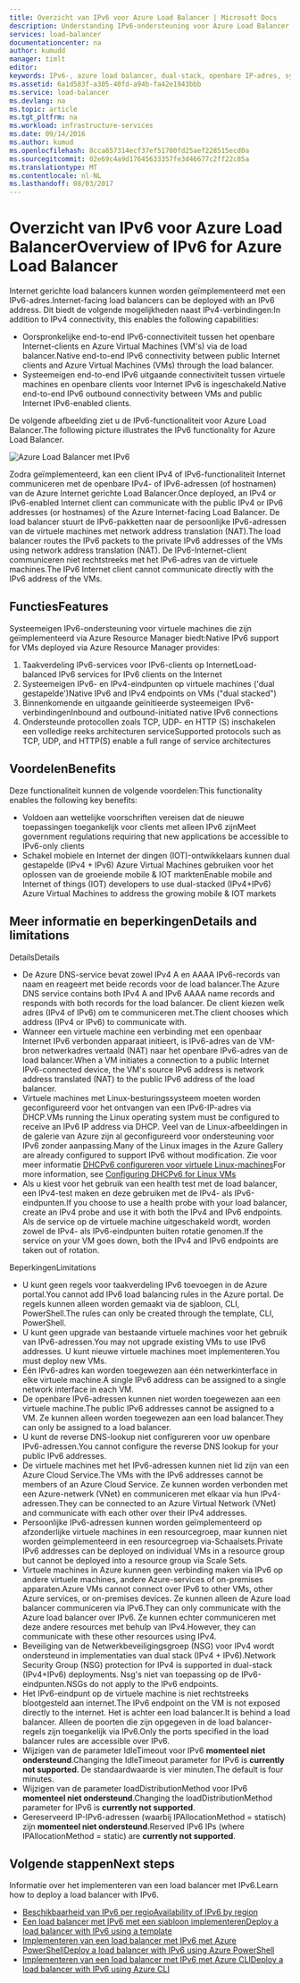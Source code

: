 ```yaml
---
title: Overzicht van IPv6 voor Azure Load Balancer | Microsoft Docs
description: Understanding IPv6-ondersteuning voor Azure Load Balancer en taakverdeling virtuele machines.
services: load-balancer
documentationcenter: na
author: kumudd
manager: timlt
editor: 
keywords: IPv6-, azure load balancer, dual-stack, openbare IP-adres, systeemeigen ipv6, mobiele, iot
ms.assetid: 6a1d583f-a305-40fd-a94b-fa42e1943bbb
ms.service: load-balancer
ms.devlang: na
ms.topic: article
ms.tgt_pltfrm: na
ms.workload: infrastructure-services
ms.date: 09/14/2016
ms.author: kumud
ms.openlocfilehash: 8cca857314ecf37ef51700fd25aef228515ecd0a
ms.sourcegitcommit: 02e69c4a9d17645633357fe3d46677c2ff22c85a
ms.translationtype: MT
ms.contentlocale: nl-NL
ms.lasthandoff: 08/03/2017
---
```

# <a name="overview-of-ipv6-for-azure-load-balancer"></a><span data-ttu-id="82bea-104">Overzicht van IPv6 voor Azure Load Balancer</span><span class="sxs-lookup"><span data-stu-id="82bea-104">Overview of IPv6 for Azure Load Balancer</span></span>

<span data-ttu-id="82bea-105">Internet gerichte load balancers kunnen worden geïmplementeerd met een IPv6-adres.</span><span class="sxs-lookup"><span data-stu-id="82bea-105">Internet-facing load balancers can be deployed with an IPv6 address.</span></span> <span data-ttu-id="82bea-106">Dit biedt de volgende mogelijkheden naast IPv4-verbindingen:</span><span class="sxs-lookup"><span data-stu-id="82bea-106">In addition to IPv4 connectivity, this enables the following capabilities:</span></span>

* <span data-ttu-id="82bea-107">Oorspronkelijke end-to-end IPv6-connectiviteit tussen het openbare Internet-clients en Azure Virtual Machines (VM's) via de load balancer.</span><span class="sxs-lookup"><span data-stu-id="82bea-107">Native end-to-end IPv6 connectivity between public Internet clients and Azure Virtual Machines (VMs) through the load balancer.</span></span>
* <span data-ttu-id="82bea-108">Systeemeigen end-to-end IPv6 uitgaande connectiviteit tussen virtuele machines en openbare clients voor Internet IPv6 is ingeschakeld.</span><span class="sxs-lookup"><span data-stu-id="82bea-108">Native end-to-end IPv6 outbound connectivity between VMs and public Internet IPv6-enabled clients.</span></span>

<span data-ttu-id="82bea-109">De volgende afbeelding ziet u de IPv6-functionaliteit voor Azure Load Balancer.</span><span class="sxs-lookup"><span data-stu-id="82bea-109">The following picture illustrates the IPv6 functionality for Azure Load Balancer.</span></span>

![Azure Load Balancer met IPv6](./media/load-balancer-ipv6-overview/load-balancer-ipv6.png)

<span data-ttu-id="82bea-111">Zodra geïmplementeerd, kan een client IPv4 of IPv6-functionaliteit Internet communiceren met de openbare IPv4- of IPv6-adressen (of hostnamen) van de Azure Internet gerichte Load Balancer.</span><span class="sxs-lookup"><span data-stu-id="82bea-111">Once deployed, an IPv4 or IPv6-enabled Internet client can communicate with the public IPv4 or IPv6 addresses (or hostnames) of the Azure Internet-facing Load Balancer.</span></span> <span data-ttu-id="82bea-112">De load balancer stuurt de IPv6-pakketten naar de persoonlijke IPv6-adressen van de virtuele machines met network address translation (NAT).</span><span class="sxs-lookup"><span data-stu-id="82bea-112">The load balancer routes the IPv6 packets to the private IPv6 addresses of the VMs using network address translation (NAT).</span></span> <span data-ttu-id="82bea-113">De IPv6-Internet-client communiceren niet rechtstreeks met het IPv6-adres van de virtuele machines.</span><span class="sxs-lookup"><span data-stu-id="82bea-113">The IPv6 Internet client cannot communicate directly with the IPv6 address of the VMs.</span></span>

## <a name="features"></a><span data-ttu-id="82bea-114">Functies</span><span class="sxs-lookup"><span data-stu-id="82bea-114">Features</span></span>

<span data-ttu-id="82bea-115">Systeemeigen IPv6-ondersteuning voor virtuele machines die zijn geïmplementeerd via Azure Resource Manager biedt:</span><span class="sxs-lookup"><span data-stu-id="82bea-115">Native IPv6 support for VMs deployed via Azure Resource Manager provides:</span></span>

1. <span data-ttu-id="82bea-116">Taakverdeling IPv6-services voor IPv6-clients op Internet</span><span class="sxs-lookup"><span data-stu-id="82bea-116">Load-balanced IPv6 services for IPv6 clients on the Internet</span></span>
2. <span data-ttu-id="82bea-117">Systeemeigen IPv6- en IPv4-eindpunten op virtuele machines ('dual gestapelde')</span><span class="sxs-lookup"><span data-stu-id="82bea-117">Native IPv6 and IPv4 endpoints on VMs ("dual stacked")</span></span>
3. <span data-ttu-id="82bea-118">Binnenkomende en uitgaande geïnitieerde systeemeigen IPv6-verbindingen</span><span class="sxs-lookup"><span data-stu-id="82bea-118">Inbound and outbound-initiated native IPv6 connections</span></span>
4. <span data-ttu-id="82bea-119">Ondersteunde protocollen zoals TCP, UDP- en HTTP (S) inschakelen een volledige reeks architecturen service</span><span class="sxs-lookup"><span data-stu-id="82bea-119">Supported protocols such as TCP, UDP, and HTTP(S) enable a full range of service architectures</span></span>

## <a name="benefits"></a><span data-ttu-id="82bea-120">Voordelen</span><span class="sxs-lookup"><span data-stu-id="82bea-120">Benefits</span></span>

<span data-ttu-id="82bea-121">Deze functionaliteit kunnen de volgende voordelen:</span><span class="sxs-lookup"><span data-stu-id="82bea-121">This functionality enables the following key benefits:</span></span>

* <span data-ttu-id="82bea-122">Voldoen aan wettelijke voorschriften vereisen dat de nieuwe toepassingen toegankelijk voor clients met alleen IPv6 zijn</span><span class="sxs-lookup"><span data-stu-id="82bea-122">Meet government regulations requiring that new applications be accessible to IPv6-only clients</span></span>
* <span data-ttu-id="82bea-123">Schakel mobiele en Internet der dingen (IOT)-ontwikkelaars kunnen dual gestapelde (IPv4 + IPv6) Azure Virtual Machines gebruiken voor het oplossen van de groeiende mobile & IOT markten</span><span class="sxs-lookup"><span data-stu-id="82bea-123">Enable mobile and Internet of things (IOT) developers to use dual-stacked (IPv4+IPv6) Azure Virtual Machines to address the growing mobile & IOT markets</span></span>

## <a name="details-and-limitations"></a><span data-ttu-id="82bea-124">Meer informatie en beperkingen</span><span class="sxs-lookup"><span data-stu-id="82bea-124">Details and limitations</span></span>

<span data-ttu-id="82bea-125">Details</span><span class="sxs-lookup"><span data-stu-id="82bea-125">Details</span></span>

* <span data-ttu-id="82bea-126">De Azure DNS-service bevat zowel IPv4 A en AAAA IPv6-records van naam en reageert met beide records voor de load balancer.</span><span class="sxs-lookup"><span data-stu-id="82bea-126">The Azure DNS service contains both IPv4 A and IPv6 AAAA name records and responds with both records for the load balancer.</span></span> <span data-ttu-id="82bea-127">De client kiezen welk adres (IPv4 of IPv6) om te communiceren met.</span><span class="sxs-lookup"><span data-stu-id="82bea-127">The client chooses which address (IPv4 or IPv6) to communicate with.</span></span>
* <span data-ttu-id="82bea-128">Wanneer een virtuele machine een verbinding met een openbaar Internet IPv6 verbonden apparaat initieert, is IPv6-adres van de VM-bron netwerkadres vertaald (NAT) naar het openbare IPv6-adres van de load balancer.</span><span class="sxs-lookup"><span data-stu-id="82bea-128">When a VM initiates a connection to a public Internet IPv6-connected device, the VM's source IPv6 address is network address translated (NAT) to the public IPv6 address of the load balancer.</span></span>
* <span data-ttu-id="82bea-129">Virtuele machines met Linux-besturingssysteem moeten worden geconfigureerd voor het ontvangen van een IPv6-IP-adres via DHCP.</span><span class="sxs-lookup"><span data-stu-id="82bea-129">VMs running the Linux operating system must be configured to receive an IPv6 IP address via DHCP.</span></span> <span data-ttu-id="82bea-130">Veel van de Linux-afbeeldingen in de galerie van Azure zijn al geconfigureerd voor ondersteuning voor IPv6 zonder aanpassing.</span><span class="sxs-lookup"><span data-stu-id="82bea-130">Many of the Linux images in the Azure Gallery are already configured to support IPv6 without modification.</span></span> <span data-ttu-id="82bea-131">Zie voor meer informatie [DHCPv6 configureren voor virtuele Linux-machines](load-balancer-ipv6-for-linux.md)</span><span class="sxs-lookup"><span data-stu-id="82bea-131">For more information, see [Configuring DHCPv6 for Linux VMs](load-balancer-ipv6-for-linux.md)</span></span>
* <span data-ttu-id="82bea-132">Als u kiest voor het gebruik van een health test met de load balancer, een IPv4-test maken en deze gebruiken met de IPv4- als IPv6-eindpunten.</span><span class="sxs-lookup"><span data-stu-id="82bea-132">If you choose to use a health probe with your load balancer, create an IPv4 probe and use it with both the IPv4 and IPv6 endpoints.</span></span> <span data-ttu-id="82bea-133">Als de service op de virtuele machine uitgeschakeld wordt, worden zowel de IPv4- als IPv6-eindpunten buiten rotatie genomen.</span><span class="sxs-lookup"><span data-stu-id="82bea-133">If the service on your VM goes down, both the IPv4 and IPv6 endpoints are taken out of rotation.</span></span>

<span data-ttu-id="82bea-134">Beperkingen</span><span class="sxs-lookup"><span data-stu-id="82bea-134">Limitations</span></span>

* <span data-ttu-id="82bea-135">U kunt geen regels voor taakverdeling IPv6 toevoegen in de Azure portal.</span><span class="sxs-lookup"><span data-stu-id="82bea-135">You cannot add IPv6 load balancing rules in the Azure portal.</span></span> <span data-ttu-id="82bea-136">De regels kunnen alleen worden gemaakt via de sjabloon, CLI, PowerShell.</span><span class="sxs-lookup"><span data-stu-id="82bea-136">The rules can only be created through the template, CLI, PowerShell.</span></span>
* <span data-ttu-id="82bea-137">U kunt geen upgrade van bestaande virtuele machines voor het gebruik van IPv6-adressen.</span><span class="sxs-lookup"><span data-stu-id="82bea-137">You may not upgrade existing VMs to use IPv6 addresses.</span></span> <span data-ttu-id="82bea-138">U kunt nieuwe virtuele machines moet implementeren.</span><span class="sxs-lookup"><span data-stu-id="82bea-138">You must deploy new VMs.</span></span>
* <span data-ttu-id="82bea-139">Één IPv6-adres kan worden toegewezen aan één netwerkinterface in elke virtuele machine.</span><span class="sxs-lookup"><span data-stu-id="82bea-139">A single IPv6 address can be assigned to a single network interface in each VM.</span></span>
* <span data-ttu-id="82bea-140">De openbare IPv6-adressen kunnen niet worden toegewezen aan een virtuele machine.</span><span class="sxs-lookup"><span data-stu-id="82bea-140">The public IPv6 addresses cannot be assigned to a VM.</span></span> <span data-ttu-id="82bea-141">Ze kunnen alleen worden toegewezen aan een load balancer.</span><span class="sxs-lookup"><span data-stu-id="82bea-141">They can only be assigned to a load balancer.</span></span>
* <span data-ttu-id="82bea-142">U kunt de reverse DNS-lookup niet configureren voor uw openbare IPv6-adressen.</span><span class="sxs-lookup"><span data-stu-id="82bea-142">You cannot configure the reverse DNS lookup for your public IPv6 addresses.</span></span>
* <span data-ttu-id="82bea-143">De virtuele machines met het IPv6-adressen kunnen niet lid zijn van een Azure Cloud Service.</span><span class="sxs-lookup"><span data-stu-id="82bea-143">The VMs with the IPv6 addresses cannot be members of an Azure Cloud Service.</span></span> <span data-ttu-id="82bea-144">Ze kunnen worden verbonden met een Azure-netwerk (VNet) en communiceren met elkaar via hun IPv4-adressen.</span><span class="sxs-lookup"><span data-stu-id="82bea-144">They can be connected to an Azure Virtual Network (VNet) and communicate with each other over their IPv4 addresses.</span></span>
* <span data-ttu-id="82bea-145">Persoonlijke IPv6-adressen kunnen worden geïmplementeerd op afzonderlijke virtuele machines in een resourcegroep, maar kunnen niet worden geïmplementeerd in een resourcegroep via-Schaalsets.</span><span class="sxs-lookup"><span data-stu-id="82bea-145">Private IPv6 addresses can be deployed on individual VMs in a resource group but cannot be deployed into a resource group via Scale Sets.</span></span>
* <span data-ttu-id="82bea-146">Virtuele machines in Azure kunnen geen verbinding maken via IPv6 op andere virtuele machines, andere Azure-services of on-premises apparaten.</span><span class="sxs-lookup"><span data-stu-id="82bea-146">Azure VMs cannot connect over IPv6 to other VMs, other Azure services, or on-premises devices.</span></span> <span data-ttu-id="82bea-147">Ze kunnen alleen de Azure load balancer communiceren via IPv6.</span><span class="sxs-lookup"><span data-stu-id="82bea-147">They can only communicate with the Azure load balancer over IPv6.</span></span> <span data-ttu-id="82bea-148">Ze kunnen echter communiceren met deze andere resources met behulp van IPv4.</span><span class="sxs-lookup"><span data-stu-id="82bea-148">However, they can communicate with these other resources using IPv4.</span></span>
* <span data-ttu-id="82bea-149">Beveiliging van de Netwerkbeveiligingsgroep (NSG) voor IPv4 wordt ondersteund in implementaties van dual stack (IPv4 + IPv6).</span><span class="sxs-lookup"><span data-stu-id="82bea-149">Network Security Group (NSG) protection for IPv4 is supported in dual-stack (IPv4+IPv6) deployments.</span></span> <span data-ttu-id="82bea-150">Nsg's niet van toepassing op de IPv6-eindpunten.</span><span class="sxs-lookup"><span data-stu-id="82bea-150">NSGs do not apply to the IPv6 endpoints.</span></span>
* <span data-ttu-id="82bea-151">Het IPv6-eindpunt op de virtuele machine is niet rechtstreeks blootgesteld aan internet.</span><span class="sxs-lookup"><span data-stu-id="82bea-151">The IPv6 endpoint on the VM is not exposed directly to the internet.</span></span> <span data-ttu-id="82bea-152">Het is achter een load balancer.</span><span class="sxs-lookup"><span data-stu-id="82bea-152">It is behind a load balancer.</span></span> <span data-ttu-id="82bea-153">Alleen de poorten die zijn opgegeven in de load balancer-regels zijn toegankelijk via IPv6.</span><span class="sxs-lookup"><span data-stu-id="82bea-153">Only the ports specified in the load balancer rules are accessible over IPv6.</span></span>
* <span data-ttu-id="82bea-154">Wijzigen van de parameter IdleTimeout voor IPv6 **momenteel niet ondersteund**.</span><span class="sxs-lookup"><span data-stu-id="82bea-154">Changing the IdleTimeout parameter for IPv6 is **currently not supported**.</span></span> <span data-ttu-id="82bea-155">De standaardwaarde is vier minuten.</span><span class="sxs-lookup"><span data-stu-id="82bea-155">The default is four minutes.</span></span>
* <span data-ttu-id="82bea-156">Wijzigen van de parameter loadDistributionMethod voor IPv6 **momenteel niet ondersteund**.</span><span class="sxs-lookup"><span data-stu-id="82bea-156">Changing the loadDistributionMethod parameter for IPv6 is **currently not supported**.</span></span>
* <span data-ttu-id="82bea-157">Gereserveerd IP-IPv6-adressen (waarbij IPAllocationMethod = statisch) zijn **momenteel niet ondersteund**.</span><span class="sxs-lookup"><span data-stu-id="82bea-157">Reserved IPv6 IPs (where IPAllocationMethod = static) are **currently not supported**.</span></span>

## <a name="next-steps"></a><span data-ttu-id="82bea-158">Volgende stappen</span><span class="sxs-lookup"><span data-stu-id="82bea-158">Next steps</span></span>

<span data-ttu-id="82bea-159">Informatie over het implementeren van een load balancer met IPv6.</span><span class="sxs-lookup"><span data-stu-id="82bea-159">Learn how to deploy a load balancer with IPv6.</span></span>

* [<span data-ttu-id="82bea-160">Beschikbaarheid van IPv6 per regio</span><span class="sxs-lookup"><span data-stu-id="82bea-160">Availability of IPv6 by region</span></span>](https://go.microsoft.com/fwlink/?linkid=828357)
* [<span data-ttu-id="82bea-161">Een load balancer met IPv6 met een sjabloon implementeren</span><span class="sxs-lookup"><span data-stu-id="82bea-161">Deploy a load balancer with IPv6 using a template</span></span>](load-balancer-ipv6-internet-template.md)
* [<span data-ttu-id="82bea-162">Implementeren van een load balancer met IPv6 met Azure PowerShell</span><span class="sxs-lookup"><span data-stu-id="82bea-162">Deploy a load balancer with IPv6 using Azure PowerShell</span></span>](load-balancer-ipv6-internet-ps.md)
* [<span data-ttu-id="82bea-163">Implementeren van een load balancer met IPv6 met Azure CLI</span><span class="sxs-lookup"><span data-stu-id="82bea-163">Deploy a load balancer with IPv6 using Azure CLI</span></span>](load-balancer-ipv6-internet-cli.md)
